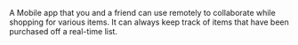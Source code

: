 A Mobile app that you and a friend can use remotely to collaborate while shopping for various items. It can always keep track of  items that have been purchased off a real-time list.

